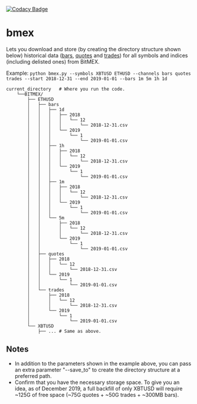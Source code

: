 [![Codacy Badge](https://api.codacy.com/project/badge/Grade/21f103c475e44fa4b30936f06bb5088f)](https://www.codacy.com/manual/dxflores/bmex?utm_source=github.com&amp;utm_medium=referral&amp;utm_content=dxflores/bmex&amp;utm_campaign=Badge_Grade)
# bmex

Lets you download and store (by creating the directory structure shown below) historical data ([bars](https://www.bitmex.com/api/explorer/#!/Trade/Trade_getBucketed), [quotes](https://www.bitmex.com/api/explorer/#!/Quote/Quote_get) and [trades](https://www.bitmex.com/api/explorer/#!/Trade/Trade_get)) for all symbols and indices (including delisted ones) from BitMEX.

Example: `python bmex.py --symbols XBTUSD ETHUSD --channels bars quotes trades --start 2018-12-31 --end 2019-01-01 --bars 1m 5m 1h 1d`

```
current_directory   # Where you run the code.
    └──BITMEX/
        ├── ETHUSD
        │   ├── bars
        │   │   ├── 1d
        │   │   │   ├── 2018
        │   │   │   │   └── 12
        │   │   │   │       └── 2018-12-31.csv
        │   │   │   └── 2019
        │   │   │       └── 1
        │   │   │           └── 2019-01-01.csv
        │   │   ├── 1h
        │   │   │   ├── 2018
        │   │   │   │   └── 12
        │   │   │   │       └── 2018-12-31.csv
        │   │   │   └── 2019
        │   │   │       └── 1
        │   │   │           └── 2019-01-01.csv
        │   │   ├── 1m
        │   │   │   ├── 2018
        │   │   │   │   └── 12
        │   │   │   │       └── 2018-12-31.csv
        │   │   │   └── 2019
        │   │   │       └── 1
        │   │   │           └── 2019-01-01.csv
        │   │   └── 5m
        │   │       ├── 2018
        │   │       │   └── 12
        │   │       │       └── 2018-12-31.csv
        │   │       └── 2019
        │   │           └── 1
        │   │               └── 2019-01-01.csv
        │   ├── quotes
        │   │   ├── 2018
        │   │   │   └── 12
        │   │   │       └── 2018-12-31.csv
        │   │   └── 2019
        │   │       └── 1
        │   │           └── 2019-01-01.csv
        │   └── trades
        │       ├── 2018
        │       │   └── 12
        │       │       └── 2018-12-31.csv
        │       └── 2019
        │           └── 1
        │               └── 2019-01-01.csv
        └── XBTUSD
            ├── ... # Same as above.
```
## Notes
- In addition to the parameters shown in the example above, you can pass an extra parameter "--save_to" to create the directory structure at a preferred path.
- Confirm that you have the necessary storage space. To give you an idea, as of December 2019, a full backfill of only XBTUSD will require ~125G of free space (~75G quotes + ~50G trades + ~300MB bars).
